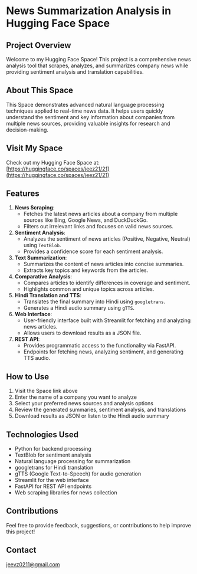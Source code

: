 # News Summarization Analysis in Hugging Face Space

## Project Overview
Welcome to my Hugging Face Space! This project is a comprehensive news analysis tool that scrapes, analyzes, and summarizes company news while providing sentiment analysis and translation capabilities.

## About This Space
This Space demonstrates advanced natural language processing techniques applied to real-time news data. It helps users quickly understand the sentiment and key information about companies from multiple news sources, providing valuable insights for research and decision-making.

## Visit My Space
Check out my Hugging Face Space at: [https://huggingface.co/spaces/jeez21/21](https://huggingface.co/spaces/jeez21/21)

## Features
1. **News Scraping**:
   * Fetches the latest news articles about a company from multiple sources like Bing, Google News, and DuckDuckGo.
   * Filters out irrelevant links and focuses on valid news sources.
2. **Sentiment Analysis**:
   * Analyzes the sentiment of news articles (Positive, Negative, Neutral) using `TextBlob`.
   * Provides a confidence score for each sentiment analysis.
3. **Text Summarization**:
   * Summarizes the content of news articles into concise summaries.
   * Extracts key topics and keywords from the articles.
4. **Comparative Analysis**:
   * Compares articles to identify differences in coverage and sentiment.
   * Highlights common and unique topics across articles.
5. **Hindi Translation and TTS**:
   * Translates the final summary into Hindi using `googletrans`.
   * Generates a Hindi audio summary using `gTTS`.
6. **Web Interface**:
   * User-friendly interface built with Streamlit for fetching and analyzing news articles.
   * Allows users to download results as a JSON file.
7. **REST API**:
   * Provides programmatic access to the functionality via FastAPI.
   * Endpoints for fetching news, analyzing sentiment, and generating TTS audio.

## How to Use
1. Visit the Space link above
2. Enter the name of a company you want to analyze
3. Select your preferred news sources and analysis options
4. Review the generated summaries, sentiment analysis, and translations
5. Download results as JSON or listen to the Hindi audio summary

## Technologies Used
- Python for backend processing
- TextBlob for sentiment analysis
- Natural language processing for summarization
- googletrans for Hindi translation
- gTTS (Google Text-to-Speech) for audio generation
- Streamlit for the web interface
- FastAPI for REST API endpoints
- Web scraping libraries for news collection

## Contributions
Feel free to provide feedback, suggestions, or contributions to help improve this project!

## Contact
jeevz0211@gmail.com
